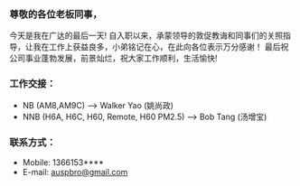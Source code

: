 
### 尊敬的各位老板同事，

今天是我在广达的最后一天! 
自入职以来，承蒙领导的敦促教诲和同事们的关照指导，让我在工作上获益良多，小弟铭记在心，在此向各位表示万分感谢！
最后祝公司事业蓬勃发展，前景灿烂，祝大家工作顺利，生活愉快!



### 工作交接：
* NB (AM8,AM9C) --> Walker Yao (姚尚政)
* NNB (H6A, H6C, H60, Remote, H60 PM2.5) --> Bob Tang (汤增宝)


### 联系方式：
* Mobile: 1366153****
* E-mail: <auspbro@gmail.com>


